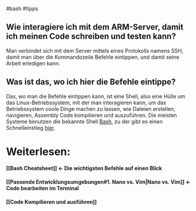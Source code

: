 #bash #tipps 
## Wie interagiere ich mit dem ARM-Server, damit ich meinen Code schreiben und testen kann?
Man verbindet sich mit dem Server mittels eines Protokolls namens SSH, damit man über die Kommandozeile Befehle eintippen, und damit seine Arbeit erledigen kann.
## Was ist das, wo ich hier die Befehle eintippe?
Das, wo man die Befehle eintippen kann, ist eine Shell, also eine Hülle um das Linux-Betriebssystem, mit der man interagieren kann, um das Betriebssystem coole Dinge machen zu lassen, wie Dateien erstellen, navigieren, Assembly Code kompilieren und auszuführen.
Die meisten Systeme benutzen die bekannte Shell [Bash](https://www.gnu.org/software/bash/), zu der gibt es einen Schnelleinstieg [hier](https://www.youtube.com/watch?v=I4EWvMFj37g&t=23s).
# Weiterlesen:
#### [[Bash Cheatsheet]] <- Die wichtigsten Befehle auf einen Blick
#### [[Passende Entwicklungsumgebungen#1. Nano vs. Vim|Nano vs. Vim]] <- Code bearbeiten im Terminal
#### [[Code Kompilieren und ausführen]]